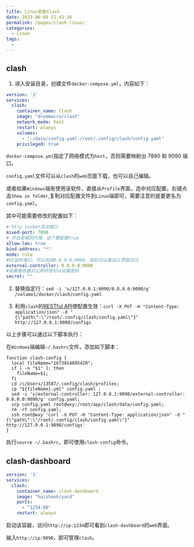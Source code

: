 ```yaml
---
title: Linux安装Clash
date: 2023-06-08 21:43:36
permalink: /pages/clash-linux/
categories:
  - Linux
tags:
  - 
---
```


## clash 

1. 进入安装目录，创建文件`docker-compose.yml`，内容如下：

```yaml
version: '3'
services:
  clash:
    container_name: Clash
    image: "dreamacro/clash"
    network_mode: host
    restart: always
    volumes:
      - "./data/config.yaml:/root/.config/clash/config.yaml"
    privileged: true
```

`docker-compose.yml`指定了网络模式为`host`，否则需要映射出 7890 和 9090 端口。

`config.yaml`文件可以从`clash`的`web`页面下载，也可以自己编辑。

或者如果`Windows`端有使用该软件，直接从`Profile`界面，选中对应配置，右键点击`Show in folder`,复制对应配置文件到`Linux`端即可，需要注意的是要更名为`config.yaml`。

其中可能需要修改的配置如下：

```yaml
# http socket混合端口
mixed-port: 7890
# 开启局域网代理，这个要配置true
allow-lan: true
bind-address: "*"
mode: rule
#UI监听端口，可以改成0.0.0.0:9090，改后可以通过ui界面访问
external-controller: 0.0.0.0:9090
#如果服务器对公网开放可以设置密码
secret: ""
```

2. 替换指定行：`sed -i 's/127.0.0.1:9090/0.0.0.0:9090/g' /volume1/docker/clash/config.yaml`

3. 利用`clash`的[RESTful API](https://clash.gitbook.io/doc/restful-api/config)使配置生效：`curl -X PUT -H "Content-Type: application/json" -d "{\"path\":\"/root/.config/clash/config.yaml\"}" http://127.0.0.1:9090/configs`


以上步骤可以通过以下脚本执行：

在`Windows`端编辑`~/.bashrc`文件，添加如下脚本：

```shell
function clash-config {
  local fileName="1673014085420";
  if [ -n "$1" ]; then
    fileName=$1;
  fi
  cd /c/Users/13587/.config/clash/profiles;
  cp "${fileName}.yml" config.yaml ;
  sed -i 's/external-controller: 127.0.0.1:9090/external-controller: 0.0.0.0:9090/g' config.yaml;
  scp config.yaml root@wxy:/root/app/clash/data/config.yaml;
  rm -rf config.yaml;
  ssh root@wxy 'curl -X PUT -H "Content-Type: application/json" -d "{\"path\":\"/root/.config/clash/config.yaml\"}" http://127.0.0.1:9090/configs'  
}
```

执行`source ~/.bashrc`，即可使用`clash-config`命令。

## clash-dashboard 

```yaml
version: '3'
services:
  clash:
    container_name: clash-dashboard
    image: "haishanh/yacd"
    ports:
      - "1234:80"
    restart: always
```

启动该容器，访问`http://ip:1234`即可看到`clash-dashboard`的`web`界面。

输入`http://ip:9090`，即可管理`clash`。